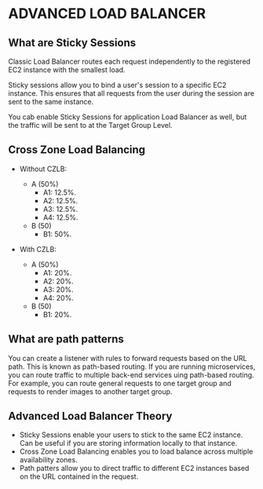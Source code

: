 # ADVANCED LOAD BALANCER
## What are Sticky Sessions

Classic Load Balancer routes each request independently to the registered EC2 instance with the smallest load.

Sticky sessions allow you to bind a user's session to a specific EC2 instance. This ensures that all requests from the user during the session are sent to the same instance.

You cab enable Sticky Sessions for application Load Balancer as well, but the traffic will be sent to at the Target Group Level.

## Cross Zone Load Balancing

- Without CZLB:
	- A (50%)
		- A1: 12.5%.
		- A2: 12.5%.
		- A3: 12.5%.
		- A4: 12.5%.
	- B (50)
		- B1: 50%.

- With CZLB:
	- A (50%)
		- A1: 20%.
		- A2: 20%.
		- A3: 20%.
		- A4: 20%.
	- B (50)
		- B1: 20%.

## What are path patterns

You can create a listener with rules to forward requests based on the URL path. This is known as path-based routing. If you are running microservices, you can route traffic to multiple back-end services uing path-based routing. For example, you can route general requests to one target group and requests to render images to another target group.

## Advanced Load Balancer Theory

- Sticky Sessions enable your users to stick to the same EC2 instance. Can be useful if you are storing information locally to that instance.
- Cross Zone Load Balancing enables you to load balance across multiple availability zones.
- Path patters allow you to direct traffic to different EC2 instances based on the URL contained in the request.